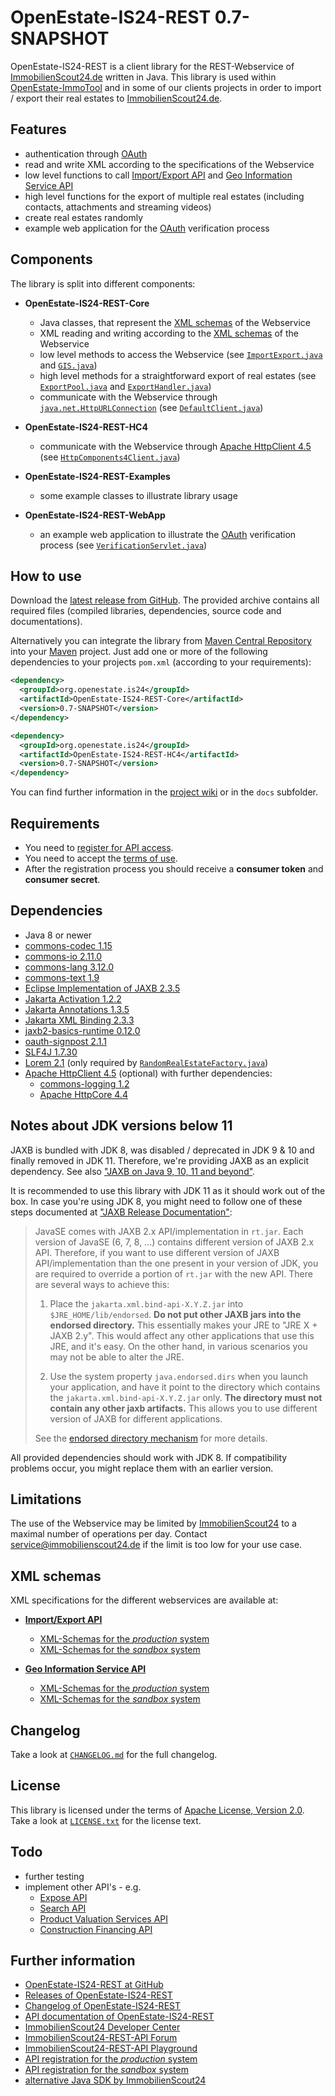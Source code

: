 OpenEstate-IS24-REST 0.7-SNAPSHOT
=================================

OpenEstate-IS24-REST is a client library for the REST-Webservice of [ImmobilienScout24.de](https://www.immobilienscout24.de/) written in Java. This library is used within [OpenEstate-ImmoTool](https://openestate.org/) and in some of our clients projects in order to import / export their real estates to [ImmobilienScout24.de](https://www.immobilienscout24.de/).


Features
--------

-   authentication through [OAuth](https://api.immobilienscout24.de/useful/authentication.html)
-   read and write XML according to the specifications of the Webservice
-   low level functions to call [Import/Export API](https://api.immobilienscout24.de/our-apis/import-export.html) and [Geo Information Service API](https://api.immobilienscout24.de/our-apis/gis.html)
-   high level functions for the export of multiple real estates (including contacts, attachments and streaming videos)
-   create real estates randomly
-   example web application for the [OAuth](https://api.immobilienscout24.de/useful/authentication.html)
    verification process


Components
----------

The library is split into different components:

-   **OpenEstate-IS24-REST-Core**

    -   Java classes, that represent the [XML schemas](Core/src/main/schema) of the Webservice
    -   XML reading and writing according to the [XML schemas](Core/src/main/schema) of the Webservice
    -   low level methods to access the Webservice (see [`ImportExport.java`](Core/src/main/java/org/openestate/is24/restapi/ImportExport.java) and [`GIS.java`](Core/src/main/java/org/openestate/is24/restapi/GIS.java))
    -   high level methods for a straightforward export of real estates (see [`ExportPool.java`](Core/src/main/java/org/openestate/is24/restapi/utils/ExportPool.java) and [`ExportHandler.java`](Core/src/main/java/org/openestate/is24/restapi/utils/ExportHandler.java))
    -   communicate with the Webservice through [`java.net.HttpURLConnection`](https://docs.oracle.com/javase/8/docs/api/java/net/HttpURLConnection.html) (see [`DefaultClient.java`](Core/src/main/java/org/openestate/is24/restapi/DefaultClient.java))

-   **OpenEstate-IS24-REST-HC4**

    -   communicate with the Webservice through [Apache HttpClient 4.5](https://hc.apache.org/httpcomponents-client-4.5.x/) (see [`HttpComponents4Client.java`](HC4/src/main/java/org/openestate/is24/restapi/hc4/HttpComponents4Client.java))

-   **OpenEstate-IS24-REST-Examples**

    -   some example classes to illustrate library usage

-   **OpenEstate-IS24-REST-WebApp**

    -   an example web application to illustrate the [OAuth](https://api.immobilienscout24.de/useful/authentication.html) verification process (see [`VerificationServlet.java`](WebApp/src/main/java/org/openestate/is24/restapi/webapp/VerificationServlet.java))


How to use
----------

Download the [latest release from GitHub](https://github.com/OpenEstate/OpenEstate-IS24-REST/releases/latest). The provided archive contains all required files (compiled libraries, dependencies, source code and documentations).

Alternatively you can integrate the library from [Maven Central Repository](https://search.maven.org/#search|ga|1|org.openestate.is24) into your [Maven](https://maven.apache.org/) project. Just add one or more of the following dependencies to your projects `pom.xml` (according to your requirements):

```xml
<dependency>
  <groupId>org.openestate.is24</groupId>
  <artifactId>OpenEstate-IS24-REST-Core</artifactId>
  <version>0.7-SNAPSHOT</version>
</dependency>

<dependency>
  <groupId>org.openestate.is24</groupId>
  <artifactId>OpenEstate-IS24-REST-HC4</artifactId>
  <version>0.7-SNAPSHOT</version>
</dependency>
```

You can find further information in the [project wiki](https://github.com/OpenEstate/OpenEstate-IS24-REST/wiki) or in the `docs` subfolder.


Requirements
------------

-   You need to [register for API access](https://rest.immobilienscout24.de/restapi/security/registration).
-   You need to accept the [terms of use](https://api.immobilienscout24.de/terms-of-use.html).
-   After the registration process you should receive a **consumer token** and **consumer secret**.


Dependencies
------------

-   Java 8 or newer
-   [commons-codec 1.15](https://commons.apache.org/proper/commons-codec/)
-   [commons-io 2.11.0](https://commons.apache.org/proper/commons-io/)
-   [commons-lang 3.12.0](https://commons.apache.org/proper/commons-lang/)
-   [commons-text 1.9](https://commons.apache.org/proper/commons-text/)
-   [Eclipse Implementation of JAXB 2.3.5](https://projects.eclipse.org/projects/ee4j.jaxb-impl)
-   [Jakarta Activation 1.2.2](https://projects.eclipse.org/projects/ee4j.jaf)
-   [Jakarta Annotations 1.3.5](https://projects.eclipse.org/projects/ee4j.ca)
-   [Jakarta XML Binding 2.3.3](https://projects.eclipse.org/projects/ee4j.jaxb)
-   [jaxb2-basics-runtime 0.12.0](https://github.com/highsource/jaxb2-basics)
-   [oauth-signpost 2.1.1](https://github.com/mttkay/signpost)
-   [SLF4J 1.7.30](https://www.slf4j.org/)
-   [Lorem 2.1](https://github.com/mdeanda/lorem) (only required by [`RandomRealEstateFactory.java`](Core/src/main/java/org/openestate/is24/restapi/utils/RandomRealEstateFactory.java))
-   [Apache HttpClient 4.5](https://hc.apache.org/httpcomponents-client-4.5.x/) (optional) with further dependencies:
    -   [commons-logging 1.2](https://commons.apache.org/proper/commons-logging/)
    -   [Apache HttpCore 4.4](https://hc.apache.org/httpcomponents-core-4.4.x/)


Notes about JDK versions below 11
---------------------------------

JAXB is bundled with JDK 8, was disabled / deprecated in JDK 9 & 10 and finally removed in JDK 11. Therefore, we're providing JAXB as an explicit dependency. See also ["JAXB on Java 9, 10, 11 and beyond"](https://www.jesperdj.com/2018/09/30/jaxb-on-java-9-10-11-and-beyond/). 

It is recommended to use this library with JDK 11 as it should work out of the box. In case you're using JDK 8, you might need to follow one of these steps documented at ["JAXB Release Documentation"](https://javaee.github.io/jaxb-v2/doc/user-guide/release-documentation.html#deployment-migrating-jaxb-2-0-applications-to-javase-6):

> JavaSE comes with JAXB 2.x API/implementation in `rt.jar`. Each version of JavaSE (6, 7, 8, ...) contains different version of JAXB 2.x API. Therefore, if you want to use different version of JAXB API/implementation than the one present in your version of JDK, you are required to override a portion of `rt.jar` with the new API. There are several ways to achieve this:
> 
> 1.    Place the `jakarta.xml.bind-api-X.Y.Z.jar` into `$JRE_HOME/lib/endorsed`. **Do not put other JAXB jars into the endorsed directory.** This essentially makes your JRE to "JRE X + JAXB 2.y". This would affect any other applications that use this JRE, and it's easy. On the other hand, in various scenarios you may not be able to alter the JRE.
> 
> 2.    Use the system property `java.endorsed.dirs` when you launch your application, and have it point to the directory which contains the `jakarta.xml.bind-api-X.Y.Z.jar` only. **The directory must not contain any other jaxb artifacts.** This allows you to use different version of JAXB for different applications. 
> 
> See the [endorsed directory mechanism](http://docs.oracle.com/javase/6/docs/technotes/guides/standards/) for more details.

All provided dependencies should work with JDK 8. If compatibility problems occur, you might replace them with an earlier version.


Limitations
-----------

The use of the Webservice may be limited by [ImmobilienScout24](https://www.immobilienscout24.de/) to a maximal number of operations per day. Contact <service@immobilienscout24.de> if the limit is too low for your use case.


XML schemas
-----------

XML specifications for the different webservices are available at:

-   [**Import/Export API**](https://api.immobilienscout24.de/our-apis/import-export.html)
    -   [XML-Schemas for the *production* system](https://rest.immobilienscout24.de/restapi/api/offer/v1.0/?_wadl&_schema)
    -   [XML-Schemas for the *sandbox* system](https://rest.sandbox-immobilienscout24.de/restapi/api/offer/v1.0/?_wadl&_schema)

-   [**Geo Information Service API**](https://api.immobilienscout24.de/our-apis/gis.html)
    -   [XML-Schemas for the *production* system](https://rest.immobilienscout24.de/restapi/api/gis/v1.0/?_wadl&_schema)
    -   [XML-Schemas for the *sandbox* system](https://rest.sandbox-immobilienscout24.de/restapi/api/gis/v1.0/?_wadl&_schema)


Changelog
---------

Take a look at [`CHANGELOG.md`](CHANGELOG.md) for the full changelog.


License
-------

This library is licensed under the terms of [Apache License, Version 2.0](https://www.apache.org/licenses/LICENSE-2.0.html). Take a look at [`LICENSE.txt`](LICENSE.txt) for the license text.


Todo
----

-   further testing
-   implement other API's - e.g.
    -   [Expose API](https://api.immobilienscout24.de/our-apis/expose.html)
    -   [Search API](https://api.immobilienscout24.de/our-apis/search.html)
    -   [Product Valuation Services API](https://api.immobilienscout24.de/our-apis/valuation.html)
    -   [Construction Financing API](https://api.immobilienscout24.de/our-apis/construction-financing.html)


Further information
-------------------

-   [OpenEstate-IS24-REST at GitHub](https://github.com/OpenEstate/OpenEstate-IS24-REST)
-   [Releases of OpenEstate-IS24-REST](https://github.com/OpenEstate/OpenEstate-IS24-REST/releases)
-   [Changelog of OpenEstate-IS24-REST](https://github.com/OpenEstate/OpenEstate-IS24-REST/blob/develop/CHANGELOG.md)
-   [API documentation of OpenEstate-IS24-REST](https://media.openestate.org/apidocs/OpenEstate-IS24-REST/)
-   [ImmobilienScout24 Developer Center](https://api.immobilienscout24.de/)
-   [ImmobilienScout24-REST-API Forum](https://groups.google.com/forum/#!forum/immobilienscout24-development)
-   [ImmobilienScout24-REST-API Playground](https://playground.immobilienscout24.de/rest/playground)
-   [API registration for the *production* system](https://rest.immobilienscout24.de/restapi/security/registration)
-   [API registration for the *sandbox* system](https://rest.sandbox-immobilienscout24.de/restapi/security/registration)
-   [alternative Java SDK by ImmobilienScout24](https://github.com/ImmobilienScout24/restapi-java-sdk)
